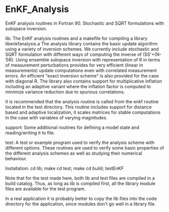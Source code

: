 # EnKF_Analysis
EnKF analysis routines in Fortran 90.  Stochastic and SQRT formulations with subspace inversion. 

lib:     The EnKF analysis routines and a makefile for compiling a library libenkfanalysis.a
The analysis library contains the basic update algorithm using a variety of inversion
schemes. We currently include stochastic and SQRT formulation with different ways of computing the
inverse of (SS'+(N-1)R). Using ensemble subspace inversion with representation of R in terms of 
measurement perturbations provides for very efficient (linear in measurements) update computations
even with correlated measurement errors.  An efficient "exact inversion scheme" is also provided
for the case with diagonal R.  The library also contains support for multiplicative inflation
including an adaptive variant where the inflation factor is computed to minimize variance reduction
due to spurious correlations.

It is recommended that the analysis routine is called from the enkf routine located in the test
directory.  This routine includes support for distance based and adaptive localization, it scales
matrices for stable computations in the case with variables of varying magnitudes.


support: Some additional routines for defining a model state and reading/writing it to file.

test:    A test or example program used to verify the analysis scheme with different options.
These routines are used to verify some basic properties of the different analysis schemes as 
well as studying their numerical behaviour.

Installation: 
    cd lib; make
    cd test; make
    cd build; testEnKF

Note that for the test made here, both lib and test files are compiled in a build catalog. Thus,
as long as lib is compiled first, all the library module files are available for the test program.

In a real application it is probably better to copy the lib files into the code directory for the 
application, since modules don't go well in a library file.

